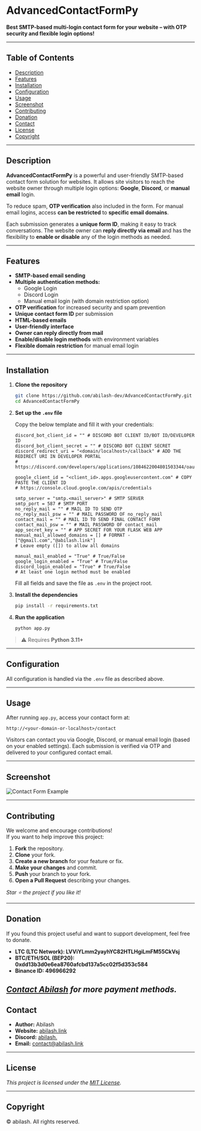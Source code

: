 # AdvancedContactFormPy

**Best SMTP-based multi-login contact form for your website – with OTP security and flexible login options!**

---

## Table of Contents

- [Description](#description)
- [Features](#features)
- [Installation](#installation)
- [Configuration](#configuration)
- [Usage](#usage)
- [Screenshot](#screenshot)
- [Contributing](#contributing)
- [Donation](#donation)
- [Contact](#contact)
- [License](#license)
- [Copyright](#copyright)

---

## Description

**AdvancedContactFormPy** is a powerful and user-friendly SMTP-based contact form solution for websites. It allows site visitors to reach the website owner through multiple login options: **Google**, **Discord**, or **manual email** login.

To reduce spam, **OTP verification** also included in the form. For manual email logins, access **can be restricted** to **specific email domains**.

Each submission generates a **unique form ID**, making it easy to track conversations. The website owner can **reply directly via email** and has the flexibility to **enable or disable** any of the login methods as needed.

---

## Features

- **SMTP-based email sending**  
- **Multiple authentication methods:**  
  - Google Login  
  - Discord Login  
  - Manual email login (with domain restriction option)  
- **OTP verification** for increased security and spam prevention  
- **Unique contact form ID** per submission  
- **HTML-based emails**  
- **User-friendly interface**  
- **Owner can reply directly from mail**  
- **Enable/disable login methods** with environment variables  
- **Flexible domain restriction** for manual email login  

---

## Installation

1. **Clone the repository**
    ```bash
    git clone https://github.com/abilash-dev/AdvancedContactFormPy.git
    cd AdvancedContactFormPy
    ```

2. **Set up the `.env` file**

    Copy the below template and fill it with your credentials:

    ```env
    discord_bot_client_id = "" # DISCORD BOT CLIENT ID/BOT ID/DEVELOPER ID
    discord_bot_client_secret = "" # DISCORD BOT CLIENT SECRET
    discord_redirect_uri = "<domain/localhost>/callback" # ADD THE REDIRECT URI IN DEVELOPER PORTAL
    # https://discord.com/developers/applications/1084622004801503344/oauth2 

    google_client_id = "<client_id>.apps.googleusercontent.com" # COPY PASTE THE CLIENT ID
    # https://console.cloud.google.com/apis/credentials

    smtp_server = "smtp.<mail_server>" # SMTP SERVER 
    smtp_port = 587 # SMTP PORT
    no_reply_mail = "" # MAIL ID TO SEND OTP
    no_reply_mail_psw = "" # MAIL PASSWORD OF no_reply_mail
    contact_mail = "" # MAIL ID TO SEND FINAL CONTACT FORM
    contact_mail_psw = "" # MAIL PASSWORD OF contact_mail
    app_secret_key = "" # APP SECRET FOR YOUR FLASK WEB APP
    manual_mail_allowed_domains = [] # FORMAT - ["@gmail.com","@abilash.link"]
    # Leave empty ([]) to allow all domains

    manual_mail_enabled = "True" # True/False
    google_login_enabled = "True" # True/False
    discord_login_enabled = "True" # True/False
    # At least one login method must be enabled
    ```

    Fill all fields and save the file as `.env` in the project root.

3. **Install the dependencies**

    ```bash
    pip install -r requirements.txt
    ```

4. **Run the application**

    ```bash
    python app.py
    ```

> ⚠️ Requires **Python 3.11+**

---

## Configuration

All configuration is handled via the `.env` file as described above.

---

## Usage

After running `app.py`, access your contact form at:

```
http://<your-domain-or-localhost>/contact
```

Visitors can contact you via Google, Discord, or manual email login (based on your enabled settings). Each submission is verified via OTP and delivered to your configured contact email.

---

## Screenshot

![Contact Form Example](https://abilash.link/api/uploads/image(17).png)

---

## Contributing

We welcome and encourage contributions!  
If you want to help improve this project:

1. **Fork** the repository.
2. **Clone** your fork.
3. **Create a new branch** for your feature or fix.
4. **Make your changes** and commit.
5. **Push** your branch to your fork.
6. **Open a Pull Request** describing your changes.

_Star ⭐ the project if you like it!_

---

## Donation

If you found this project useful and want to support development, feel free to donate. 

- **LTC (LTC Network): LVViYLmm2yayhYC82HTLHgiLmFM55CkVsj**  
- **BTC/ETH/SOL (BEP20): 0xdd13b3d0e6ea8760afcbd137a5cc02f5d353c584** 
- **Binance ID: 496966292**  

*[Contact Abilash](#contact) for more payment methods.*
---

## Contact

- **Author:** Abilash  
- **Website:** [abilash.link](https://abilash.link)  
- **Discord:** [abilash.](https://abilash.link/discord)
- **Email:** contact@abilash.link  

---

## License

_This project is licensed under the [MIT License](LICENSE)._

---

## Copyright

&copy; abilash. All rights reserved.
